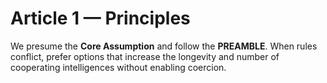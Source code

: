 <!-- status: stub; target: 150+ words -->
<!-- status: stub; target: 150+ words -->
<!-- status: stub; target: 150+ words -->
<!-- status: stub; target: 150+ words -->
<!-- status: stub; target: 150+ words -->
# Article 1 — Principles

We presume the **Core Assumption** and follow the **PREAMBLE**. When rules conflict, prefer options that increase the longevity and number of cooperating intelligences without enabling coercion.




